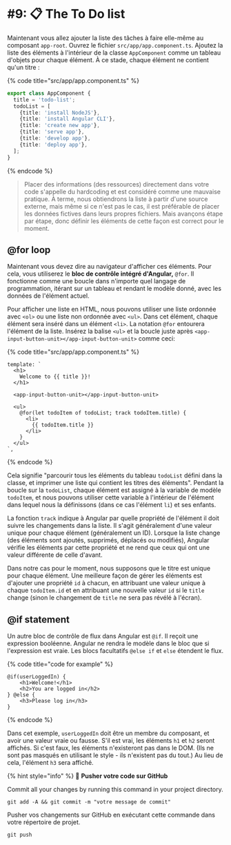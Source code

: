 # #9: 📋 The To Do list

Maintenant vous allez ajouter la liste des tâches à faire elle-même au composant `app-root`. Ouvrez le fichier `src/app/app.component.ts`. Ajoutez la liste des éléments à l'intérieur de la classe `AppComponent` comme un tableau d'objets pour chaque élément. À ce stade, chaque élément ne contient qu'un titre :

{% code title="src/app/app.component.ts" %}
```typescript
export class AppComponent {
  title = 'todo-list';
  todoList = [
    {title: 'install NodeJS'},
    {title: 'install Angular CLI'},
    {title: 'create new app'},
    {title: 'serve app'},
    {title: 'develop app'},
    {title: 'deploy app'},
  ];
}
```
{% endcode %}

> Placer des informations (des ressources) directement dans votre code s'appelle du hardcoding et est considéré comme une mauvaise pratique. À terme, nous obtiendrons la liste à partir d'une source externe, mais même si ce n'est pas le cas, il est préférable de placer les données fictives dans leurs propres fichiers. Mais avançons étape par étape, donc définir les éléments de cette façon est correct pour le moment.

## @for loop

Maintenant vous devez dire au navigateur d'afficher ces éléments. Pour cela, vous utiliserez le **bloc de contrôle intégré d'Angular,** `@for`. Il fonctionne comme une boucle dans n'importe quel langage de programmation, itérant sur un tableau et rendant le modèle donné, avec les données de l'élément actuel.

Pour afficher une liste en HTML, nous pouvons utiliser une liste ordonnée avec `<ol>` ou une liste non ordonnée avec `<ul>`. Dans cet élément, chaque élément sera inséré dans un élément `<li>`. La notation `@for` entourera l'élément de la liste. Insérez la balise `<ul>` et la boucle juste après `<app-input-button-unit></app-input-button-unit>` comme ceci:

{% code title="src/app/app.component.ts" %}
```markup
template: `
  <h1>
    Welcome to {{ title }}!
  </h1>

  <app-input-button-unit></app-input-button-unit>

  <ul>
    @for(let todoItem of todoList; track todoItem.title) {
      <li>
        {{ todoItem.title }}
      </li>
    }
  </ul>
`,
```
{% endcode %}

Cela signifie "parcourir tous les éléments du tableau `todoList` défini dans la classe, et imprimer une liste qui contient les titres des éléments". Pendant la boucle sur la `todoList`, chaque élément est assigné à la variable de modèle `todoItem`, et nous pouvons utiliser cette variable à l'intérieur de l'élément dans lequel nous la définissons (dans ce cas l'élément `li`) et ses enfants.&#x20;

La fonction `track` indique à Angular par quelle propriété de l'élément il doit suivre les changements dans la liste. Il s'agit généralement d'une valeur unique pour chaque élément (généralement un ID). Lorsque la liste change (des éléments sont ajoutés, supprimés, déplacés ou modifiés), Angular vérifie les éléments par cette propriété et ne rend que ceux qui ont une valeur différente de celle d'avant.

Dans notre cas pour le moment, nous supposons que le titre est unique pour chaque élément. Une meilleure façon de gérer les éléments est d'ajouter une propriété `id` à chacun, en attribuant une valeur unique à chaque `todoItem.id` et en attribuant une nouvelle valeur `id` si le `title` change (sinon le changement de `title` ne sera pas révélé à l'écran).

## @if statement

Un autre bloc de contrôle de flux dans Angular est `@if`. Il reçoit une expression booléenne. Angular ne rendra le modèle dans le bloc que si l'expression est vraie. Les blocs facultatifs `@else if` et `else` étendent le flux.

{% code title="code for example" %}
```markup
@if(userLoggedIn) {
    <h1>Welcome!</h1>
    <h2>You are logged in</h2>
} @else {
    <h3>Please log in</h3>
}
```
{% endcode %}

Dans cet exemple, `userLoggedIn` doit être un membre du composant, et avoir une valeur vraie ou fausse. S'il est vrai, les éléments `h1` et `h2` seront affichés. Si c'est faux, les éléments n'existeront pas dans le DOM. (Ils ne sont pas masqués en utilisant le style - ils n'existent pas du tout.) Au lieu de cela, l'élément `h3` sera affiché.&#x20;

{% hint style="info" %}
💾 **Pusher votre code sur GitHub**

Commit all your changes by running this command in your project directory.

```
git add -A && git commit -m "votre message de commit"
```

Pusher vos changements sur GitHub en exécutant cette commande dans votre répertoire de projet.

```
git push
```
